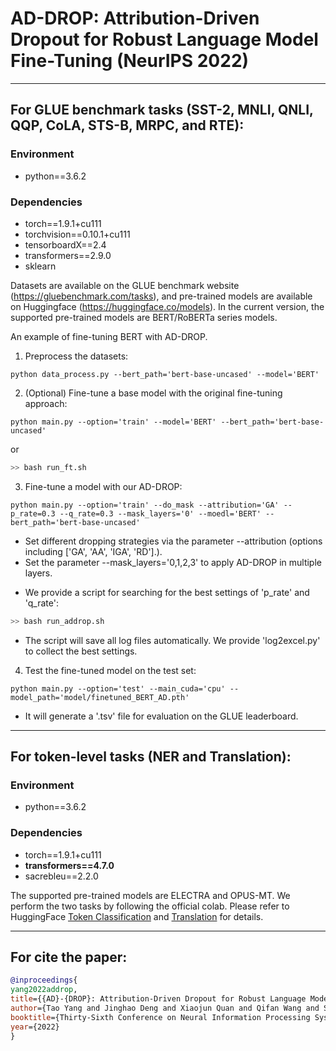 # AD-DROP: Attribution-Driven Dropout for Robust Language Model Fine-Tuning (NeurIPS 2022)

-----------------------------------------------------
## For GLUE benchmark tasks (SST-2, MNLI, QNLI, QQP, CoLA, STS-B, MRPC, and RTE):
### Environment
* python==3.6.2

### Dependencies
* torch==1.9.1+cu111
* torchvision==0.10.1+cu111
* tensorboardX==2.4
* transformers==2.9.0
* sklearn

Datasets are available on the GLUE benchmark website (https://gluebenchmark.com/tasks), and pre-trained models are available on Huggingface (https://huggingface.co/models).
In the current version, the supported pre-trained models are BERT/RoBERTa series models.

An example of fine-tuning BERT with AD-DROP.

1. Preprocess the datasets:
```
python data_process.py --bert_path='bert-base-uncased' --model='BERT'
```

2. (Optional) Fine-tune a base model with the original fine-tuning approach:
```
python main.py --option='train' --model='BERT' --bert_path='bert-base-uncased'
```
  or  
```bash
>> bash run_ft.sh
```

3. Fine-tune a model with our AD-DROP:
```
python main.py --option='train' --do_mask --attribution='GA' --p_rate=0.3 --q_rate=0.3 --mask_layers='0' --moedl='BERT' --bert_path='bert-base-uncased'
```
* Set different dropping strategies via the parameter --attribution (options  including ['GA', 'AA', 'IGA', 'RD'].).
* Set the parameter --mask_layers='0,1,2,3' to apply AD-DROP in multiple layers.

- We provide a script for searching for the best settings of 'p_rate' and 'q_rate':
```bash
>> bash run_addrop.sh
```
* The script will save all log files automatically. We provide 'log2excel.py' to collect the best settings.

4. Test the fine-tuned model on the test set:
```
python main.py --option='test' --main_cuda='cpu' --model_path='model/finetuned_BERT_AD.pth'
```
* It will generate a '.tsv' file for evaluation on the GLUE leaderboard.

-----------------------------------------------------
## For token-level tasks (NER and Translation):
### Environment
* python==3.6.2

### Dependencies
* torch==1.9.1+cu111
* **transformers==4.7.0**
* sacrebleu==2.2.0

The supported pre-trained models are ELECTRA and OPUS-MT. 
We perform the two tasks by following the official colab. Please refer to HuggingFace [Token Classification](https://colab.research.google.com/github/huggingface/notebooks/blob/master/examples/token_classification.ipynb) and [Translation](https://colab.research.google.com/github/huggingface/notebooks/blob/master/examples/translation.ipynb) for details.

-----------------------------------------------------

## For cite the paper:
```bibtex
@inproceedings{
yang2022addrop,
title={{AD}-{DROP}: Attribution-Driven Dropout for Robust Language Model Fine-Tuning},
author={Tao Yang and Jinghao Deng and Xiaojun Quan and Qifan Wang and Shaoliang Nie},
booktitle={Thirty-Sixth Conference on Neural Information Processing Systems},
year={2022}
}
```
